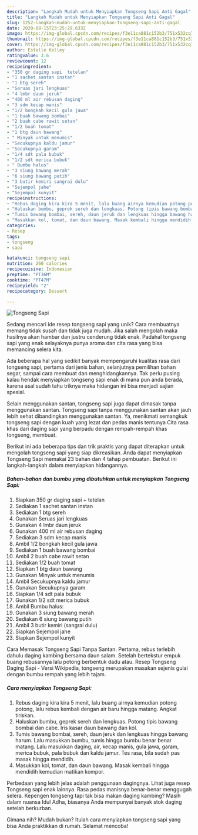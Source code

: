 ```yaml
---
description: "Langkah Mudah untuk Menyiapkan Tongseng Sapi Anti Gagal"
title: "Langkah Mudah untuk Menyiapkan Tongseng Sapi Anti Gagal"
slug: 1252-langkah-mudah-untuk-menyiapkan-tongseng-sapi-anti-gagal
date: 2020-08-15T23:25:29.633Z
image: https://img-global.cpcdn.com/recipes/f3e11ca881c152b3/751x532cq70/tongseng-sapi-foto-resep-utama.jpg
thumbnail: https://img-global.cpcdn.com/recipes/f3e11ca881c152b3/751x532cq70/tongseng-sapi-foto-resep-utama.jpg
cover: https://img-global.cpcdn.com/recipes/f3e11ca881c152b3/751x532cq70/tongseng-sapi-foto-resep-utama.jpg
author: Estelle Kelley
ratingvalue: 3.6
reviewcount: 12
recipeingredient:
- "350 gr daging sapi  tetelan"
- "1 sachet santan instan"
- "1 btg sereh"
- "Seruas jari lengkuas"
- "4 lmbr daun jeruk"
- "400 ml air rebusan daging"
- "3 sdm kecap manis"
- "1/2 bongkah kecil gula jawa"
- "1 buah bawang bombai"
- "2 buah cabe rawit setan"
- "1/2 buah tomat"
- "1 btg daun bawang"
- " Minyak untuk menumis"
- "Secukupnya kaldu jamur"
- "Secukupnya garam"
- "1/4 sdt pala bubuk"
- "1/2 sdt merica bubuk"
- " Bumbu halus"
- "3 siung bawang merah"
- "6 siung bawang putih"
- "3 butir kemiri sangrai dulu"
- "Sejempol jahe"
- "Sejempol kunyit"
recipeinstructions:
- "Rebus daging kira kira 5 menit, lalu buang airnya kemudian potong potong, lalu rebus kembali dengan air baru hingga matang. Angkat tiriskan."
- "Haluskan bumbu, geprek sereh dan lengkuas. Potong tipis bawang bombai dan cabe. Iris kasar daun bawang dan kol."
- "Tumis bawang bombai, sereh, daun jeruk dan lengkuas hingga bawang harum. Lalu masukkan bumbu, tumis hingga bumbu benar benar matang. Lalu masukkan daging, air, kecap manis, gula jawa, garam, merica bubuk, pala bubuk dan kaldu jamur. Tes rasa, bila sudah pas masak hingga mendidih."
- "Masukkan kol, tomat, dan daun bawang. Masak kembali hingga mendidih kemudian matikan kompor."
categories:
- Resep
tags:
- tongseng
- sapi

katakunci: tongseng sapi 
nutrition: 260 calories
recipecuisine: Indonesian
preptime: "PT36M"
cooktime: "PT47M"
recipeyield: "2"
recipecategory: Dessert

---
```



![Tongseng Sapi](https://img-global.cpcdn.com/recipes/f3e11ca881c152b3/751x532cq70/tongseng-sapi-foto-resep-utama.jpg)

Sedang mencari ide resep tongseng sapi yang unik? Cara membuatnya memang tidak susah dan tidak juga mudah. Jika salah mengolah maka hasilnya akan hambar dan justru cenderung tidak enak. Padahal tongseng sapi yang enak selayaknya punya aroma dan cita rasa yang bisa memancing selera kita.

Ada beberapa hal yang sedikit banyak mempengaruhi kualitas rasa dari tongseng sapi, pertama dari jenis bahan, selanjutnya pemilihan bahan segar, sampai cara membuat dan menghidangkannya. Tak perlu pusing kalau hendak menyiapkan tongseng sapi enak di mana pun anda berada, karena asal sudah tahu triknya maka hidangan ini bisa menjadi sajian spesial.

Selain menggunakan santan, tongseng sapi juga dapat dimasak tanpa menggunakan santan. Tongseng sapi tanpa menggunakan santan akan jauh lebih sehat dibandingkan menggunakan santan. Ya, menikmati semangkuk tongseng sapi dengan kuah yang lezat dan pedas manis tentunya Cita rasa khas dari daging sapi yang berpadu dengan rempah-rempah khas tongseng, membuat.


Berikut ini ada beberapa tips dan trik praktis yang dapat diterapkan untuk mengolah tongseng sapi yang siap dikreasikan. Anda dapat menyiapkan Tongseng Sapi memakai 23 bahan dan 4 tahap pembuatan. Berikut ini langkah-langkah dalam menyiapkan hidangannya.

<!--inarticleads1-->

##### Bahan-bahan dan bumbu yang dibutuhkan untuk menyiapkan Tongseng Sapi:

1. Siapkan 350 gr daging sapi + tetelan
1. Sediakan 1 sachet santan instan
1. Sediakan 1 btg sereh
1. Gunakan Seruas jari lengkuas
1. Gunakan 4 lmbr daun jeruk
1. Gunakan 400 ml air rebusan daging
1. Sediakan 3 sdm kecap manis
1. Ambil 1/2 bongkah kecil gula jawa
1. Sediakan 1 buah bawang bombai
1. Ambil 2 buah cabe rawit setan
1. Sediakan 1/2 buah tomat
1. Siapkan 1 btg daun bawang
1. Gunakan  Minyak untuk menumis
1. Ambil Secukupnya kaldu jamur
1. Gunakan Secukupnya garam
1. Siapkan 1/4 sdt pala bubuk
1. Gunakan 1/2 sdt merica bubuk
1. Ambil  Bumbu halus:
1. Gunakan 3 siung bawang merah
1. Sediakan 6 siung bawang putih
1. Ambil 3 butir kemiri (sangrai dulu)
1. Siapkan Sejempol jahe
1. Siapkan Sejempol kunyit


Cara Memasak Tongseng Sapi Tanpa Santan. Pertama, rebus terlebih dahulu daging kambing bersama daun salam. Setelah bertekstur empuk buang rebusannya lalu potong berbentuk dadu atau. Resep Tongseng Daging Sapi - Versi Wikipedia, tongseng merupakan masakan sejenis gulai dengan bumbu rempah yang lebih tajam. 

<!--inarticleads2-->

##### Cara menyiapkan Tongseng Sapi:

1. Rebus daging kira kira 5 menit, lalu buang airnya kemudian potong potong, lalu rebus kembali dengan air baru hingga matang. Angkat tiriskan.
1. Haluskan bumbu, geprek sereh dan lengkuas. Potong tipis bawang bombai dan cabe. Iris kasar daun bawang dan kol.
1. Tumis bawang bombai, sereh, daun jeruk dan lengkuas hingga bawang harum. Lalu masukkan bumbu, tumis hingga bumbu benar benar matang. Lalu masukkan daging, air, kecap manis, gula jawa, garam, merica bubuk, pala bubuk dan kaldu jamur. Tes rasa, bila sudah pas masak hingga mendidih.
1. Masukkan kol, tomat, dan daun bawang. Masak kembali hingga mendidih kemudian matikan kompor.


Perbedaan yang lebih jelas adalah penggunaan dagingnya. Lihat juga resep Tongseng sapi enak lainnya. Rasa pedas manisnya benar-benar menggugah selera. Kepengen tongseng tapi tak bisa makan daging kambing? Masih dalam nuansa Idul Adha, biasanya Anda mempunyai banyak stok daging setelah berkurban. 

Gimana nih? Mudah bukan? Itulah cara menyiapkan tongseng sapi yang bisa Anda praktikkan di rumah. Selamat mencoba!
